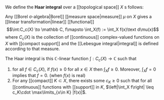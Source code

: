 We define the **Haar integral** over a [[topological space]] $X$ s follows: 

Any [[Borel σ-algebra|Borel]] [[measure space|measure]] $\mu$ on $X$ gives a [[linear transformation|linear]] [[functional]] $$\int:C_c(X) \to \mathbb C, f\mapsto \int_X(f) := \int_X f(x)\text d\mu(x)$$ where $C_c(X)$ is the collection of [[continuous]] complex-valued functions on $X$ with [[compact support]] and the [[Lebesgue integral|integral]] is defined according to that measure.

The Haar integral is this $\mathbb C$-linear function $\int:C_c(X) \to \mathbb C$  such that
1. for all $f\in C_c(X)$, if $f(x) \geq 0$ for all $x\in X$ then $\int_X f \geq 0$. Moreover, $\int_X f= 0$ implies that $f=0$.  (when $f(x)$ is real)
2. For any [[compact]] $K\subset X$, there exists some $c_K\geq 0$ such that for all [[continuous]] functions with [[support]] in $K$, $\left|\int_X f\right| \leq c_K\cdot \max\limits_{x\in K} |f(x)|$.